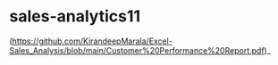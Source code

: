 # sales-analytics11
(https://github.com/KirandeepMarala/Excel-Sales_Analysis/blob/main/Customer%20Performance%20Report.pdf)_
